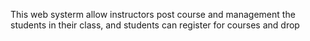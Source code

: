 This web systerm allow instructors post course and management the students in their class, and students can register for courses and drop
